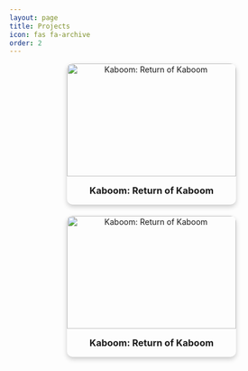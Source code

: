 ```yaml
---
layout: page
title: Projects
icon: fas fa-archive
order: 2
---
```


<style>

@media (prefers-color-scheme: dark) {
  .project-card {
    background: var(--card-bg-dark);
    color: var(--text-color-dark);
  }

  .project-card h3 {
    background: transparent;
    color : black;
  }
}

@media (prefers-color-scheme: light) {
  .project-card {
    background: var(--card-bg-light);
    color: var(--text-color-light);
  }

  .project-card h3 {
    background: transparent;
    color : white;
  }
}

  .projects-container {
    display: flex;
    flex-wrap: wrap;
    gap: 20px;
    justify-content: center;
  }

  .card-wrapper {
    width: 300px;
    position: relative; /* Enables absolute positioning for child elements */
  }

  .project-card {
    width: 100%;
    border-radius: 10px;
    overflow: hidden;
    box-shadow: 0 4px 8px rgba(0, 0, 0, 0.2);
    transition: background 0.3s, color 0.3s;
    text-align: center;
    position: relative;
  }

  .project-card:hover {
    transform: scale(1.05);
  }

  .project-card img {
    width: 100%;
    height: 200px;
    object-fit: cover;
    display: block;
  }

  .project-card h3 {
    margin: 0;
    padding: 15px;
    background: transparent; 
    color: inherit;
  }

  /* Invisible link overlay that covers the whole card */
  .card-link {
    position: absolute;
    top: 0;
    left: 0;
    width: 100%;
    height: 100%;
    z-index: 10;
  }
</style>

<div class="projects-container">
  <div class="card-wrapper">
    <div class="project-card">
      <img src="assets/Kaboom_showcase.png" alt="Kaboom: Return of Kaboom">
      <h3>Kaboom: Return of Kaboom</h3>
      <a href="/projects/kaboom-return-of-kaboom" class="card-link"></a> <!-- Transparent Link -->
    </div>
  </div>

  <div class="card-wrapper">
    <div class="project-card">
      <img src="assets/Kaboom_showcase.png" alt="Kaboom: Return of Kaboom">
      <h3>Kaboom: Return of Kaboom</h3>
      <a href="/projects/kaboom-return-of-kaboom" class="card-link"></a> <!-- Transparent Link -->
    </div>
  </div>
<!--
  <a href="/projects/yet-another-project" class="project-card">
    <div class="card-content">
      <img src="assets/yet_another_project.jpg" alt="Yet Another Project">
      <h3>Yet Another Project</h3>
    </div>
  </a>
  -->
</div>
